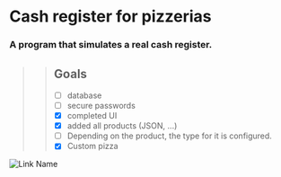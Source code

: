 # Сash register for pizzerias
### A program that simulates a real cash register.

>> ## Goals
>> - [ ] database
>> - [ ] secure passwords
>> - [X] completed UI
>> - [X] added all products (JSON, ...)
>> - [ ] Depending on the product, the type for it is configured.
>> - [X] Custom pizza

![Link Name](https://png.pngtree.com/png-vector/20230331/ourmid/pngtree-gourmet-pizza-cartoon-png-image_6656160.png)  